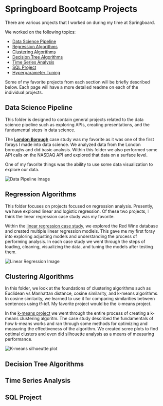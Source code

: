 # Springboard Bootcamp Projects

There are various projects that I worked on during my time at Springboard. 

We worked on the following topics:
- [Data Science Pipeline](https://github.com/naturesbless/SpringboardMay2022/tree/main/Data%20Science%20Pipeline)
- [Regression Algorithms](https://github.com/naturesbless/SpringboardMay2022/tree/main/Regression%20Algorithm%20Practice)
- [Clustering Algorithms ](https://github.com/naturesbless/SpringboardMay2022/tree/main/Clustering%20Algorithm%20Practice)
- [Decision Tree Algorithms ](https://github.com/naturesbless/SpringboardMay2022/tree/main/Tree%20Classifiers)
- [Time Series Analysis ](https://github.com/naturesbless/SpringboardMay2022/tree/main/TimeSeries_CowboysCigarettesCaseStudy)
- [SQL Project](https://github.com/naturesbless/SpringboardMay2022/tree/main/SQLCaseStudy)
- [Hyperparameter Tuning](https://github.com/naturesbless/SpringboardMay2022/tree/main/Hyperparameter%20Tuning%20Practice)

Some of my favorite projects from each section will be briefly described below. Each page will have a more detailed readme on each of the individual projects.


## Data Science Pipeline
This folder is designed to contain general projects related to the data science pipeline such as exploring APIs, creating presentations, and the fundamental steps in data science.

The [**London Borough**](https://github.com/naturesbless/SpringboardMay2022/tree/main/Data%20Science%20Pipeline/LondonBoroughs) case study was my favorite as it was one of the first forays I made into data science. We analyzed data from the London boroughs and did basic analysis. Within this folder we also performed some API calls on the NASDAQ API and explored that data on a surface level.

One of my favorite things was the ability to use some data visualization to explore our data.

![Data Pipeline Image](https://github.com/naturesbless/SpringboardMay2022/blob/6067252ed9fe4353be602358a5de44b30ddfca65/Images/datapipeline.png)

## Regression Algorithms
This folder focuses on projects focused on regression analysis. Presently, we have explored linear and logistic regression. Of these two projects, I think the linear regression case study was my favorite.

Within the [linear regression case study](https://github.com/naturesbless/SpringboardMay2022/tree/main/Regression%20Algorithm%20Practice/Linear%20Regression), we explored the Red Wine database and created multiple linear regression modlels. This gave me my first foray into exploring adjusting models and understanding the process of performing analysis. In each case study we went through the steps of loading, cleaning, visualizing the data, and tuning the models after testing them.

![Linear Regression Image](https://github.com/naturesbless/SpringboardMay2022/blob/main/Images/linearregression.png) 

## Clustering Algorithms
In this folder, we look at the foundations of clustering algorithms such as Euclidean vs Manhattan distance, cosine similarity, and k-means algorithms. In cosine similarity, we learned to use it for comparing similarities between sentences using tf-idf. My favorite project would be the k-means project.

In the [k-means project](https://github.com/naturesbless/SpringboardMay2022/tree/main/Clustering%20Algorithm%20Practice/K-Means%20Clustering) we went through the entire process of creating a k-means clustering algoritm. The case study described the fundamentals of how k-means works and ran through some methods for optimizing and measuring the effectiveness of the algorithm. We created scree plots to find optimal clusters and even did silhouette analysis as a means of measuring performance.

![K-means silhoeutte plot](https://github.com/naturesbless/SpringboardMay2022/blob/main/Images/kmeans.png)

## Decision Tree Algorithms


## Time Series Analysis

## SQL Project

